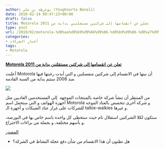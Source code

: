 ```yaml
---
author: يوغرطة بن علي (Youghourta Benali)
date: 2010-02-14 09:47:23+00:00
draft: false
title: Motorola تعلن عن انقسامها إلى شركتين مستقلتين بداية من 2011
type: post
url: /2010/02/motorola-%d8%aa%d8%b9%d9%84%d9%86-%d8%b9%d9%86-%d8%a7%d9%86%d9%82%d8%b3%d8%a7%d9%85%d9%87%d8%a7-%d8%a5%d9%84%d9%89-%d8%b4%d8%b1%d9%83%d8%aa%d9%8a%d9%86-%d9%85%d8%b3%d8%aa%d9%82%d9%84%d8%aa%d9%8a%d9%86/
categories:
- أخبار الشركات
tags:
- Motorola
---
```


[**Motorola تعلن عن انقسامها إلى شركتين مستقلتين بداية من 2011**](http://www.it-scoop.com/2010/02/motorola-%d8%aa%d8%b9%d9%84%d9%86-%d8%b9%d9%86-%d8%a7%d9%86%d9%82%d8%b3%d8%a7%d9%85%d9%87%d8%a7-%d8%a5%d9%84%d9%89-%d8%b4%d8%b1%d9%83%d8%aa%d9%8a%d9%86-%d9%85%d8%b3%d8%aa%d9%82%d9%84%d8%aa%d9%8a%d9%86/)


أعلنت Motorola أن نيتها في الانقسام إلى شركتين منفصلتين و التي أبدت رغبتها فيها منذ 2008 ستتم بداية من السنة القادمة.

[![](http://www.it-scoop.com/wp-content/uploads/2010/02/motorola_split.jpg)
](http://www.it-scoop.com/2010/02/motorola-%d8%aa%d8%b9%d9%84%d9%86-%d8%b9%d9%86-%d8%a7%d9%86%d9%82%d8%b3%d8%a7%d9%85%d9%87%d8%a7-%d8%a5%d9%84%d9%89-%d8%b4%d8%b1%d9%83%d8%aa%d9%8a%d9%86-%d9%85%d8%b3%d8%aa%d9%82%d9%84%d8%aa%d9%8a%d9%86/)

من المنتظر أن تنشأ شركة خاصة بالمنتجات الموجهة  إلى المستخدمين العاديين مثل أجهزة الهواتف و التي ستحمل اسم Motorola و شركة أخرى تتخصص بالعتاد الموجه للشركات على غرار عتاد الشبكات و أجهزة الـ talkie-walkies و غيرها.

ستكون لكلا الشركتين استقلال تام حيث ستحظى كل واحدة باسم خاص بها في البورصة، و بأسهم مختلفة، و بجملة من براءات الاختراع.

[المصدر](http://www.forbes.com/2010/02/12/motorola-spinoff-android-markets-equities-telecom-iphone.html?boxes=marketschannelnews)

- هل تظنون أن هذا الانقسام من شأن دفع عجلة النشاط في الشركة؟
